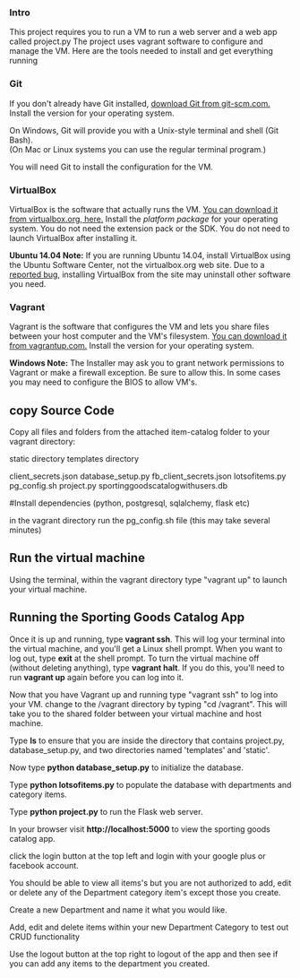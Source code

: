 ### Intro

This project requires you to run a VM to run a web server and a web app called project.py
The project uses vagrant software to configure and manage the VM. Here are the tools needed to install and get everything running


### Git

If you don't already have Git installed, [download Git from git-scm.com.](http://git-scm.com/downloads) Install the version for your operating system.

On Windows, Git will provide you with a Unix-style terminal and shell (Git Bash).  
(On Mac or Linux systems you can use the regular terminal program.)

You will need Git to install the configuration for the VM.



### VirtualBox

VirtualBox is the software that actually runs the VM. [You can download it from virtualbox.org, here.](https://www.virtualbox.org/wiki/Downloads)  Install the *platform package* for your operating system.  You do not need the extension pack or the SDK. You do not need to launch VirtualBox after installing it.

**Ubuntu 14.04 Note:** If you are running Ubuntu 14.04, install VirtualBox using the Ubuntu Software Center, not the virtualbox.org web site. Due to a [reported bug](http://ubuntuforums.org/showthread.php?t=2227131), installing VirtualBox from the site may uninstall other software you need.



### Vagrant

Vagrant is the software that configures the VM and lets you share files between your host computer and the VM's filesystem.  [You can download it from vagrantup.com.](https://www.vagrantup.com/downloads) Install the version for your operating system.

**Windows Note:** The Installer may ask you to grant network permissions to Vagrant or make a firewall exception. Be sure to allow this. In some cases you may need to configure the BIOS to allow VM's.



## copy Source Code

Copy all files and folders from the attached item-catalog folder to your vagrant directory:

static directory
templates directory

client_secrets.json
database_setup.py
fb_client_secrets.json
lotsofitems.py
pg_config.sh
project.py
sportinggoodscatalogwithusers.db


#Install dependencies (python, postgresql, sqlalchemy, flask etc)

in the vagrant directory run the pg_config.sh file (this may take several minutes)



## Run the virtual machine

Using the terminal, within the vagrant directory type "vagrant up" to launch your virtual machine.



## Running the Sporting Goods Catalog App
Once it is up and running, type **vagrant ssh**. This will log your terminal into the virtual machine, and you'll get a Linux shell prompt. When you want to log out, type **exit** at the shell prompt.  To turn the virtual machine off (without deleting anything), type **vagrant halt**. If you do this, you'll need to run **vagrant up** again before you can log into it.


Now that you have Vagrant up and running type "vagrant ssh" to log into your VM.  change to the /vagrant directory by typing "cd /vagrant". This will take you to the shared folder between your virtual machine and host machine.


Type **ls** to ensure that you are inside the directory that contains project.py, database_setup.py, and two directories named 'templates' and 'static'.


Now type **python database_setup.py** to initialize the database.


Type **python lotsofitems.py** to populate the database with departments and category items. 


Type **python project.py** to run the Flask web server.


In your browser visit **http://localhost:5000** to view the sporting goods catalog app. 
 

click the login button at the top left and login with your google plus or facebook account.


You should be able to view all items's but you are not authorized to add, edit or delete any of the Department category item's except those you create. 


Create a new Department and name it what you would like.


Add, edit and delete items within your new Department Category to test out CRUD functionality


Use the logout button at the top right to logout of the app and then see if you can add any items to the department you created.

